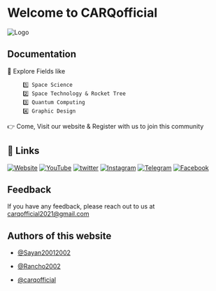 
# Welcome to CARQofficial



![Logo](https://bit.ly/3rOlfZP)


## Documentation

🥇 Explore Fields like 

         1️⃣ Space Science
         2️⃣ Space Technology & Rocket Tree
         3️⃣ Quantum Computing
         4️⃣ Graphic Design


👉 Come, Visit our website & Register with us to join this community

## 🔗 Links
[![Website](https://img.shields.io/badge/Website-000?style=for-the-badge&logo=ko-fi&logoColor=white)](https://carqofficial.github.io/)
[![YouTube](https://img.shields.io/badge/YouTube-ff0000?style=for-the-badge&logo=YouTube&logoColor=white)](https://www.youtube.com/channel/UCOcWd-oUErPrmnYV7F62EAg)
[![twitter](https://img.shields.io/badge/twitter-1DA1F2?style=for-the-badge&logo=twitter&logoColor=white)](https://mobile.twitter.com/CarqOfficial)
[![Instagram](https://img.shields.io/badge/instagram-E4405F?style=for-the-badge&logo=instagram&logoColor=white)](https://www.instagram.com/carq_official/)
[![Telegram](https://img.shields.io/badge/Telegram-2CA5E0?style=for-the-badge&logo=telegram&logoColor=white)](https://telegram.me/carqpublic2022)
[![Facebook](	https://img.shields.io/badge/Facebook-1877F2?style=for-the-badge&logo=facebook&logoColor=white)](https://m.facebook.com/profile.php?id=100075896092392&ref=bookmarks&_rdr)



## Feedback

If you have any feedback, please reach out to us at carqofficial2021@gmail.com


## Authors of this website

- [@Sayan20012002](https://github.com/Sayan20012002)

- [@Rancho2002](https://github.com/Rancho2002)

- [@carqofficial](https://github.com/carqofficial)